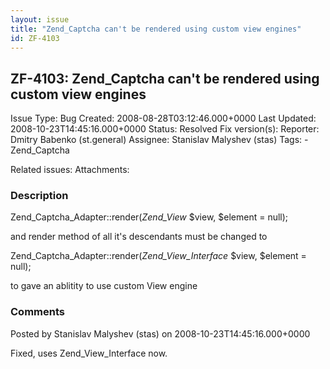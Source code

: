```yaml
---
layout: issue
title: "Zend_Captcha can't be rendered using custom view engines"
id: ZF-4103
---
```


ZF-4103: Zend\_Captcha can't be rendered using custom view engines
------------------------------------------------------------------

 Issue Type: Bug Created: 2008-08-28T03:12:46.000+0000 Last Updated: 2008-10-23T14:45:16.000+0000 Status: Resolved Fix version(s): 
 Reporter:  Dmitry Babenko (st.general)  Assignee:  Stanislav Malyshev (stas)  Tags: - Zend\_Captcha
 
 Related issues: 
 Attachments: 
### Description

Zend\_Captcha\_Adapter::render(_Zend\_View_ $view, $element = null);

and render method of all it's descendants must be changed to

Zend\_Captcha\_Adapter::render(_Zend\_View\_Interface_ $view, $element = null);

to gave an ablitity to use custom View engine

 

 

### Comments

Posted by Stanislav Malyshev (stas) on 2008-10-23T14:45:16.000+0000

Fixed, uses Zend\_View\_Interface now.

 

 